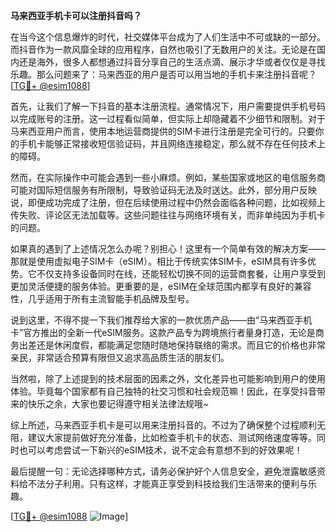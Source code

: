**马来西亚手机卡可以注册抖音吗？**

在当今这个信息爆炸的时代，社交媒体平台成为了人们生活中不可或缺的一部分。而抖音作为一款风靡全球的应用程序，自然也吸引了无数用户的关注。无论是在国内还是海外，很多人都想通过抖音分享自己的生活点滴、展示才华或者仅仅是寻找乐趣。那么问题来了：马来西亚的用户是否可以用当地的手机卡来注册抖音呢？[[TG💪+ @esim1088](https://t.me/s/esim1088)]

首先，让我们了解一下抖音的基本注册流程。通常情况下，用户需要提供手机号码以完成账号的注册。这一过程看似简单，但实际上却隐藏着不少细节和限制。对于马来西亚用户而言，使用本地运营商提供的SIM卡进行注册是完全可行的。只要你的手机卡能够正常接收短信验证码，并且网络连接稳定，那么就不存在任何技术上的障碍。

然而，在实际操作中可能会遇到一些小麻烦。例如，某些国家或地区的电信服务商可能对国际短信服务有所限制，导致验证码无法及时送达。此外，部分用户反映说，即便成功完成了注册，但在后续使用过程中仍然会面临各种问题，比如视频上传失败、评论区无法加载等。这些问题往往与网络环境有关，而非单纯因为手机卡的问题。

如果真的遇到了上述情况怎么办呢？别担心！这里有一个简单有效的解决方案——那就是使用虚拟电子SIM卡（eSIM）。相比于传统实体SIM卡，eSIM具有许多优势。它不仅支持多设备同时在线，还能轻松切换不同的运营商套餐，让用户享受到更加灵活便捷的服务体验。更重要的是，eSIM在全球范围内都享有良好的兼容性，几乎适用于所有主流智能手机品牌及型号。

说到这里，不得不提一下我们推荐给大家的一款优质产品——由“马来西亚手机卡”官方推出的全新一代eSIM服务。这款产品专为跨境旅行者量身打造，无论是商务出差还是休闲度假，都能满足您随时随地保持联络的需求。而且它的价格也非常亲民，非常适合预算有限但又追求高品质生活的朋友们。

当然啦，除了上述提到的技术层面的因素之外，文化差异也可能影响到用户的使用体验。毕竟每个国家都有自己独特的社交习惯和社会规范嘛！因此，在享受抖音带来的快乐之余，大家也要记得遵守相关法律法规哦~

综上所述，马来西亚手机卡是可以用来注册抖音的。不过为了确保整个过程顺利无阻，建议大家提前做好充分准备，比如检查手机卡的状态、测试网络速度等等。同时也可以考虑尝试一下新兴的eSIM技术，说不定会有意想不到的好效果呢！

最后提醒一句：无论选择哪种方式，请务必保护好个人信息安全，避免泄露敏感资料给不法分子利用。只有这样，才能真正享受到科技给我们生活带来的便利与乐趣。

[[TG💪+ @esim1088](https://t.me/s/esim1088) ![Image](https://i.postimg.cc/4NQfJmqS/Snipaste-2025-05-13-00-14-12.png)]